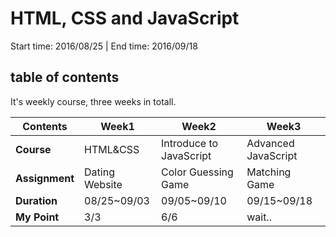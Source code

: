 # HTML, CSS and JavaScript

Start time: 2016/08/25 | End time: 2016/09/18

## table of contents

It's weekly course, three weeks in totall.

| Contents       | Week1          | Week2                   | Week3               |
| -------------- | -------------- | ----------------------- | ------------------- |
| **Course**     | HTML&CSS       | Introduce to JavaScript | Advanced JavaScript |
| **Assignment** | Dating Website | Color Guessing Game     | Matching Game       |
| **Duration**   | 08/25~09/03    | 09/05~09/10             | 09/15~09/18         |
| **My Point**      | 3/3            | 6/6                     | wait..              |
